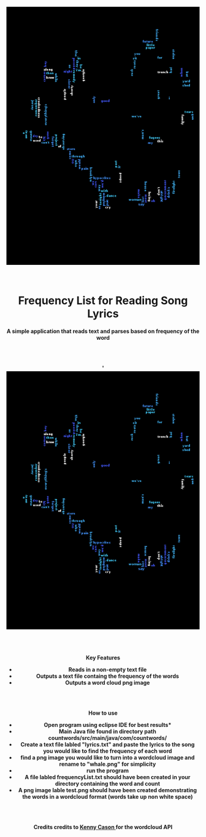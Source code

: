 

<p align= "center">
<img src = "../countwords/test.png">
</p>

<h1 align="center">
  <br>
 Frequency List for Reading Song Lyrics
  <br>
</h1>

<h4 align="center">A simple application that reads text and parses based on frequency of the word
  
  <br><br>
  
  <p align="center">'
  <img src = "../countwords/test.png">
 
</p>

<br><br>

Key Features
<br>

* Reads in a non-empty text file
  <br>
* Outputs a text file containg the frequency of the words
  <br>
* Outputs a word cloud png image 

<br><br>


How to use
<br>


* Open program using eclipse IDE for best results*
  <br>
* Main Java file found in directory path countwords/src/main/java/com/countwords/
  <br>
* Create a text file labled "lyrics.txt" and paste the lyrics to the song
  <br>
  you would like to find the frequency of each word
  <br>
* find a png image you would like to turn into a wordcloud image and rename to "whale.png" for simplicity
  <br>
* run the program
  <br>
* A file labled frequencyList.txt should have been created in your directory containing the word and count
  <br>
* A png image lable test.png should have been created demonstrating the words in a wordcloud format
    (words take up non white space)
    
 <br><br>

Credits
  credits to <a href= "https://github.com/kennycason/kumo">Kenny Cason </a> for the wordcloud API


